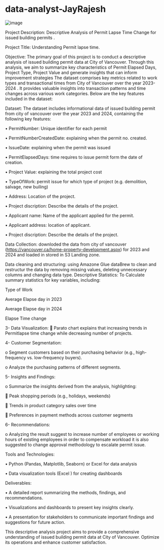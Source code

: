 # data-analyst-JayRajesh

![image](https://github.com/user-attachments/assets/8969abca-6aa8-44d4-a977-5de98c410c2d)


Project Description: Descriptive Analysis of Permit Lapse Time Change for issued building permits .

Project Title: Understanding Permit lapse time.


Objective: The primary goal of this project is to conduct a descriptive analysis of issued building permit data at City of Vancouver. Through this analysis, we aim to summarize key characteristics of Permit Elapsed Days, Project Type, Project Value and generate insights that can inform improvement  strategies 
The dataset comprises key metrics related to work types and transactional times from City of Vancouver   over the  year 2023-2024 . It provides valuable insights into transaction patterns and time changes across various work categories. Below are the key features included in the dataset:


Dataset: The dataset includes informational data of issued building permit from city of vancouver over the year 2023 and 2024, containing the following key features:

•	PermitNumber: Unique identifier for each permit

•	PermitNumberCreatedDate: explaining when the permit no. created.

•	IssueDate: explaining when the permit was issued

•	PermitElapsedDays: time requires to issue permit form the date of creation.

•	Project Value: explaining the total project cost 

•	TypeOfWork: permit issue for which type of project (e.g. demolition, salvage, new builing)

•	Address: Location of the project.

•	Project discription: Describe the details of the project.

•	Applicant name: Name of the applicant applied for the permit.

•	Applicant address: location of applicant.

•	Project discription: Describe the details of the project.

Data Collection: downloded the data from city of vancouver (https://vancouver.ca/home-property-development.aspx) for 2023 and 2024 and loaded in stored in S3 Landing zone.

Data cleaning and structuring: using Amazone Glue dataBrew to clean and restructur the data by removing missing values, deleting unnecessary columns and changing data type.
Descriptive Statistics:
To	Calculate summary statistics for key variables, including: 

Type of Work  

Average Elapse day in 2023

Average Elapse day in 2024 
 
Elapse Time change 

3-	Data Visualization:
	Parato chart explains that increasing trends in  Permitlapse time change while decreasing number of projects. 

4-	Customer Segmentation:

o	Segment customers based on their purchasing behavior (e.g., high-frequency vs. low-frequency buyers).

o	Analyze the purchasing patterns of different segments.

5-	Insights and Findings:

o	Summarize the insights derived from the analysis, highlighting:

	Peak shopping periods (e.g., holidays, weekends)

	Trends in product category sales over time

	Preferences in payment methods across customer segments

6-	Recommendations:

o	Analyzing the result suggest to increase number of employees or working hours of existing employees in order to compensate workload it is also suggested to change approval methodology to escalate permit issue.

Tools and Technologies:

•	Python (Pandas, Matplotlib, Seaborn) or Excel for data analysis

•	Data visualization tools (Excel ) for creating dashboards

Deliverables:

•	A detailed report summarizing the methods, findings, and recommendations.

•	Visualizations and dashboards to present key insights clearly.

•	A presentation for stakeholders to communicate important findings and suggestions for future action.

This descriptive analysis project aims to provide a comprehensive understanding of issued building permit data at City of Vancouver. Optimize its operations and enhance customer satisfaction.



